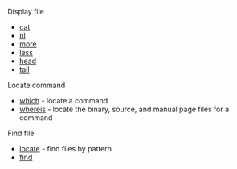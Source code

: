 Display file
- [cat](cat.md)
- [nl](nl.md)
- [more](more.md)
- [less](less.md)
- [head](head.md)
- [tail](tail.md)

Locate command
- [which](which.md) - locate a command
- [whereis](whereis.md) - locate the binary, source, and manual page files for a command

Find file 
- [locate](locate) - find files by pattern
- [find](find.md)




